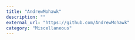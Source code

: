 ```yaml
---
title: "AndrewMohawk"
description: ""
external_url: "https://github.com/AndrewMohawk"
category: "Miscellaneous"
---
```

